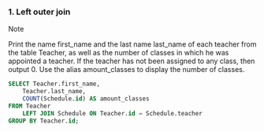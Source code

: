### 1. Left outer join
> [!NOTE]
> Print the name first_name and the last name last_name of each teacher from the table Teacher, as well as the number of classes in which he was appointed a teacher. If the teacher has not been assigned to any class, then output 0.
Use the alias amount_classes to display the number of classes.
```sql
SELECT Teacher.first_name,
	Teacher.last_name,
	COUNT(Schedule.id) AS amount_classes
FROM Teacher
	LEFT JOIN Schedule ON Teacher.id = Schedule.teacher
GROUP BY Teacher.id;
```